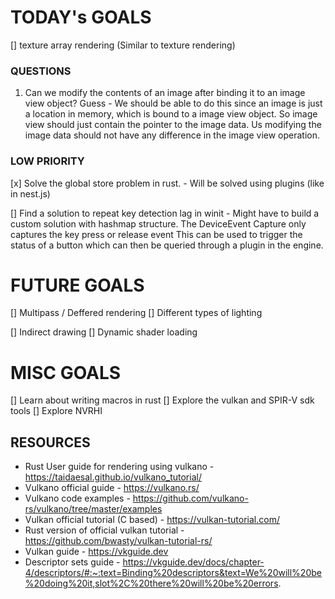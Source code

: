 
# TODAY's GOALS

[] texture array rendering (Similar to texture rendering)




### QUESTIONS
1. Can we modify the contents of an image after binding it to an image view object?
Guess - We should be able to do this since an image is just a location in memory, which is bound to a image view object. So image view should just contain the pointer to the image data. Us modifying the image data should not have any difference in the image view operation.

### LOW PRIORITY
[x] Solve the global store problem in rust. - Will be solved using plugins (like in nest.js)

[] Find a solution to repeat key detection lag in winit - 
    Might have to build a custom solution with hashmap structure.
    The DeviceEvent Capture only captures the key press or release event
    This can be used to trigger the status of a button which can then be queried through a plugin in the engine.



# FUTURE GOALS
[] Multipass / Deffered rendering
[] Different types of lighting

[] Indirect drawing
[] Dynamic shader loading



# MISC GOALS
[] Learn about writing macros in rust
[] Explore the vulkan and SPIR-V sdk tools
[] Explore NVRHI


## RESOURCES
- Rust User guide for rendering using vulkano - https://taidaesal.github.io/vulkano_tutorial/
- Vulkano official guide - https://vulkano.rs/
- Vulkano code examples - https://github.com/vulkano-rs/vulkano/tree/master/examples 
- Vulkan official tutorial (C based) - https://vulkan-tutorial.com/
- Rust version of official vulkan tutorial - https://github.com/bwasty/vulkan-tutorial-rs/
- Vulkan guide - https://vkguide.dev
- Descriptor sets guide - https://vkguide.dev/docs/chapter-4/descriptors/#:~:text=Binding%20descriptors&text=We%20will%20be%20doing%20it,slot%2C%20there%20will%20be%20errors.
